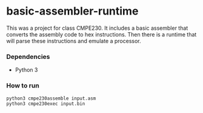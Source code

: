 # basic-assembler-runtime
This was a project for class CMPE230. It includes a basic assembler that converts the assembly code to hex instructions. Then there is a runtime that will parse these instructions and emulate a processor.

### Dependencies
- Python 3

### How to run
```
python3 cmpe230assemble input.asm
python3 cmpe230exec input.bin
```

